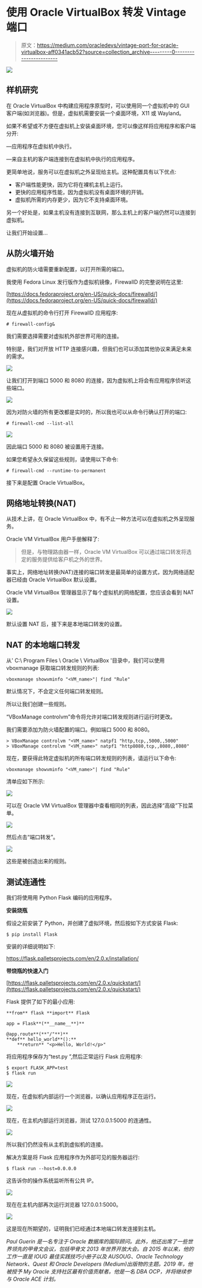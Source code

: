 # 使用 Oracle VirtualBox 转发 Vintage 端口

> 原文：<https://medium.com/oracledevs/vintage-port-for-oracle-virtualbox-aff0341acb52?source=collection_archive---------0----------------------->

![](img/1d6d08f448d4efc450af2a979325ecbe.png)

## 样机研究

在 Oracle VirtualBox 中构建应用程序原型时，可以使用同一个虚拟机中的 GUI 客户端(如浏览器)。但是，虚拟机需要安装一个桌面环境，X11 或 Wayland。

如果不希望或不方便在虚拟机上安装桌面环境，您可以像这样将应用程序和客户端分开:

—应用程序在虚拟机中执行。

—来自主机的客户端连接到在虚拟机中执行的应用程序。

更简单地说，服务可以在虚拟机之外呈现给主机。这种配置具有以下优点:

*   客户端性能更快，因为它将在裸机主机上运行。
*   更快的应用程序性能，因为虚拟机没有桌面环境的开销。
*   虚拟机所需的内存更少，因为它不支持桌面环境。

另一个好处是，如果主机没有连接到互联网，那么主机上的客户端仍然可以连接到虚拟机。

让我们开始设置…

## 从防火墙开始

虚拟机的防火墙需要重新配置，以打开所需的端口。

我使用 Fedora Linux 发行版作为虚拟机镜像，FirewallD 的完整说明在这里:

[https://docs.fedoraproject.org/en-US/quick-docs/firewalld/](https://docs.fedoraproject.org/en-US/quick-docs/firewalld/)

现在从虚拟机的命令行打开 FirewallD 应用程序:

```
# firewall-config&
```

我们需要选择需要对虚拟机外部世界可用的连接。

特别是，我们对开放 HTTP 连接感兴趣，但我们也可以添加其他协议来满足未来的需求。

![](img/b0d87e6d66781f30f7de2430d608381f.png)

让我们打开到端口 5000 和 8080 的连接，因为虚拟机上将会有应用程序侦听这些端口。

![](img/95d9f8878bdbc63be266c369c4f0ed76.png)

因为对防火墙的所有更改都是实时的，所以我也可以从命令行确认打开的端口:

```
# firewall-cmd --list-all
```

![](img/5f308ca04696c6b9cee58c57f33391b5.png)

因此端口 5000 和 8080 被设置用于连接。

如果您希望永久保留这些规则，请使用以下命令:

```
# firewall-cmd --runtime-to-permanent
```

接下来是配置 Oracle VirtualBox。

## 网络地址转换(NAT)

从技术上讲，在 Oracle VirtualBox 中，有不止一种方法可以在虚拟机之外呈现服务。

Oracle VM VirtualBox 用户手册解释了:

> 但是，与物理路由器一样，Oracle VM VirtualBox 可以通过端口转发将选定的服务提供给客户机之外的世界。

事实上，网络地址转换(NAT)连接的端口转发是最简单的设置方式，因为网络适配器已经由 Oracle VirtualBox 默认设置。

Oracle VM VirtualBox 管理器显示了每个虚拟机的网络配置，您应该会看到 NAT 设置。

![](img/022810dd3c49a823d5b72a82e05129b9.png)

默认设置 NAT 后，接下来是本地端口转发的设置。

## NAT 的本地端口转发

从' C:\ Program Files \ Oracle \ VirtualBox '目录中，我们可以使用 vboxmanage 获取端口转发规则的列表:

```
vboxmanage showvminfo "<VM_name>"| find "Rule"
```

默认情况下，不会定义任何端口转发规则。

所以让我们创建一些规则。

“VBoxManage controlvm”命令将允许对端口转发规则进行运行时更改。

我们需要添加为防火墙配置的端口。例如端口 5000 和 8080。

```
> VBoxManage controlvm "<VM_name>" natpf1 "http,tcp,,5000,,5000"
> VBoxManage controlvm "<VM_name>" natpf1 "http8080,tcp,,8080,,8080"
```

现在，要获得此特定虚拟机的所有端口转发规则的列表，请运行以下命令:

```
vboxmanage showvminfo "<VM_name>"| find "Rule"
```

清单应如下所示:

![](img/841e6ba8919a6319544d3c7a525c42ce.png)

可以在 Oracle VM VirtualBox 管理器中查看相同的列表，因此选择“高级”下拉菜单。

![](img/ec49301e531f1c8752a426d052481d49.png)

然后点击“端口转发”。

![](img/7ed1b8230743582718e3a34936e0518c.png)

这些是被创造出来的规则。

## 测试连通性

我们将使用用 Python Flask 编码的应用程序。

**安装烧瓶**

假设之前安装了 Python，并创建了虚拟环境，然后按如下方式安装 Flask:

```
$ pip install Flask
```

安装的详细说明如下:

https://flask.palletsprojects.com/en/2.0.x/installation/

**带烧瓶的快速入门**

[https://flask.palletsprojects.com/en/2.0.x/quickstart/](https://flask.palletsprojects.com/en/2.0.x/quickstart/)

Flask 提供了如下的最小应用:

```
**from** flask **import** Flask

app = Flask**(**__name__**)**

@app.route**(**"/"**)**
**def** hello_world**():**
    **return** "<p>Hello, World!</p>"
```

将应用程序保存为“test.py ”,然后正常运行 Flask 应用程序:

```
$ export FLASK_APP=test
$ flask run
```

![](img/f1c9f7df76204bd8cf9dfe8ede5ef35a.png)

现在，在虚拟机内部运行一个浏览器，以确认应用程序正在运行。

![](img/6d81c0842d295da1598c908dd6b4edb8.png)

现在，在主机内部运行浏览器，测试 127.0.0.1:5000 的连通性。

![](img/f4d852bfabcb6ef4a650f4316b622943.png)

所以我们仍然没有从主机到虚拟机的连接。

解决方案是将 Flask 应用程序作为外部可见的服务器运行:

```
$ flask run --host=0.0.0.0
```

这告诉你的操作系统监听所有公共 IP。

![](img/3e99541ed21627c2d1580854c2a8b8f3.png)

现在在主机内部再次运行浏览器 127.0.0.1:5000。

![](img/3bd1ff5079b31533e4d136cb070706db.png)

这是现在所期望的，证明我们已经通过本地端口转发连接到主机。

*Paul Guerin 是一名专注于 Oracle 数据库的国际顾问。此外，他还出席了一些世界领先的甲骨文会议，包括甲骨文 2013 年世界开放大会。自 2015 年以来，他的工作一直是 IOUG 最佳实践技巧小册子以及 AUSOUG、Oracle Technology Network、Quest 和 Oracle Developers (Medium)出版物的主题。2019 年，他被授予 My Oracle 支持社区最有价值贡献者。他是一名 DBA OCP，并将继续参与 Oracle ACE 计划。*